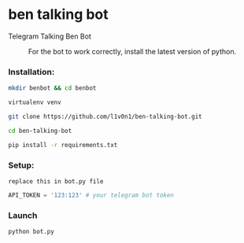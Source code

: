 # ben talking bot
 Telegram Talking Ben Bot
 <p align="center">For the bot to work correctly, install the latest version of python.
  

### Installation:
```sh
mkdir benbot && cd benbot
```
```sh
virtualenv venv
```
```sh
git clone https://github.com/l1v0n1/ben-talking-bot.git
```
```sh
cd ben-talking-bot
```
```sh
pip install -r requirements.txt
```
### Setup:
```
replace this in bot.py file
```
```python
API_TOKEN = '123:123' # your telegram bot token
```

### Launch
```sh
python bot.py
```